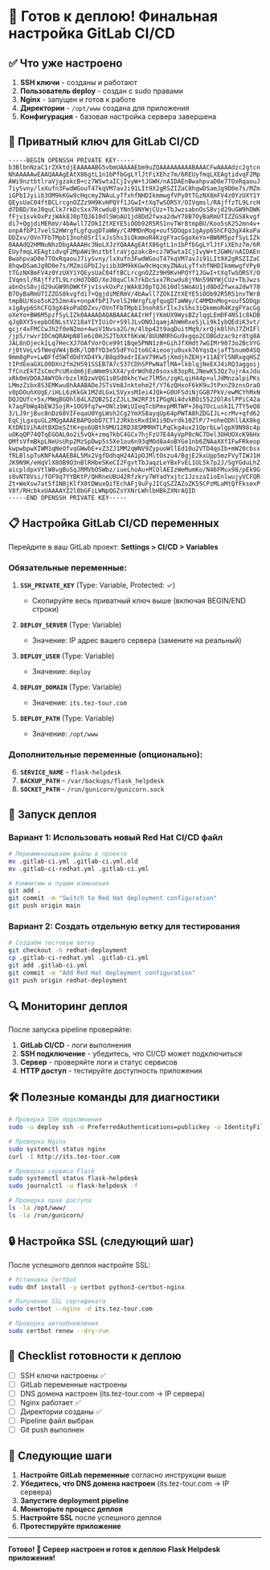 # 🚀 Готов к деплою! Финальная настройка GitLab CI/CD

## ✅ Что уже настроено

1. **SSH ключи** - созданы и работают
2. **Пользователь deploy** - создан с sudo правами
3. **Nginx** - запущен и готов к работе
4. **Директории** - `/opt/www` создана для приложения
5. **Конфигурация** - базовая настройка сервера завершена

## 🔑 Приватный ключ для GitLab CI/CD

```
-----BEGIN OPENSSH PRIVATE KEY-----
b3BlbnNzaC1rZXktdjEAAAAABG5vbmUAAAAEbm9uZQAAAAAAAAABAAACFwAAAAdzc2gtcn
NhAAAAAwEAAQAAAgEAtX86gtL1n1bPfbGgLYlJtFiXEhz7m/6REUyfmqLXEAgtidvqF2Mp
AWi9nztbtlraVjgzakcB+cz7W5wtaICjIvyW+tJGWH/nAIDAEnBwahpvaD0e7TOxRqaouJ
7iySvny/lxXufn3FwdWGouT47kqVM7avJi91LIt9X2gRSZIZaC8hqwDSamJg9D0e7s/MZm
iGPbIJyiib3OM9kKGw9cHqcmyZNAuLyTfxhfNHDIkmmwgfVPy0tTGzNX8mFV4z0YzUXY1Y
QEysUaC04ftBCLrcgnOZZz9H9KvHPQYf1JGwI+tXqTwSORSY/OIVqmsl/RAjffzTL9LrcH
d7DBD/XeJ0quClk7rkDcSxx7Rcwdu8jYNn59NYWjCUz+TbJwzsabnOsS8vjd29uGW9hDWK
fFjv1svkOxPzjWAk8J0pTQJ610dlSWoAU1jd8Dd2fwxa2dwY78B7OyBaRmUTIZZGS8kvgf
di7+QgjdiMERmV/4bAwll7ZOkIZtXEYE5iOOb92R5RS1nvTWr8tmpBU/Koo5sK252mn4v+
onpAfbP17velS2HWrgfLgfqugDTaWWy/C4MMDnMog+ouf5DOqpx1gAyp6ShCFQ3gX4koPa
DDZxv/OVnTFbTMpb13noh8SrIlxJsShs3iQkmmoR4KzgFYacGgoXeYo+BW6M5pzfSyLIZk
0AAAdQ2HMNuNhzDbgAAAAHc3NoLXJzYQAAAgEAtX86gtL1n1bPfbGgLYlJtFiXEhz7m/6R
EUyfmqLXEAgtidvqF2MpAWi9nztbtlraVjgzakcB+cz7W5wtaICjIvyW+tJGWH/nAIDAEn
BwahpvaD0e7TOxRqaouJ7iySvny/lxXufn3FwdWGouT47kqVM7avJi91LIt9X2gRSZIZaC
8hqwDSamJg9D0e7s/MZmiGPbIJyiib3OM9kKGw9cHqcmyZNAuLyTfxhfNHDIkmmwgfVPy0
tTGzNX8mFV4z0YzUXY1YQEysUaC04ftBCLrcgnOZZz9H9KvHPQYf1JGwI+tXqTwSORSY/O
IVqmsl/RAjffzTL9LrcHd7DBD/XeJ0quClk7rkDcSxx7Rcwdu8jYNn59NYWjCUz+TbJwzs
abnOsS8vjd29uGW9hDWKfFjv1svkOxPzjWAk8J0pTQJ610dlSWoAU1jd8Dd2fwxa2dwY78
B7OyBaRmUTIZZGS8kvgfdi7+QgjdiMERmV/4bAwll7ZOkIZtXEYE5iOOb92R5RS1nvTWr8
tmpBU/Koo5sK252mn4v+onpAfbP17velS2HWrgfLgfqugDTaWWy/C4MMDnMog+ouf5DOqp
x1gAyp6ShCFQ3gX4koPaDDZxv/OVnTFbTMpb13noh8SrIlxJsShs3iQkmmoR4KzgFYacGg
oXeYo+BW6M5pzfSyLIZk0AAAADAQABAAACAAIrHfjYKmUX9WysBZzlqgLEmDF4NS1c8kDB
qJqBXY5sepbOENLstV218aYIYIUiOr+S9lJLvONOJqamjAhWmRxe5jLi9kIybQEdiK3vt/
gcjr4xFMCCwJh2f0eNZmo+4wsV1Nvsa2G/m/4lbp42t9aqDuitMq9/xrQjk0lhhJ7ZHIFl
/jp5/rwvrIDCmQRAHpN8le6i0HJS2TbXXf6KxW/8UUNRRhGu9xgqo2COBGdzac9zrdtg8A
JAL8nOjeckILq7HecXJ7OAfVorOce99t1Bqe5PNN1z8+GihJfXHdt7wGIMr9073o2BcVYG
rj0tVeLv5fWeqVW4jBdK/lOBfYD3e55dFYoIto6C4ieooju0uxk76YqsQxjafTSnum04SQ
9mm8gPv+LwBFfd5WTdOdYXD4Yk/B8qd9adrIEaV79Kw5jXmdjhZEHj+11AEYl5NRxgqHSZ
tIPdEeaGXLO0DXn2fm2H591SSEB7A7c537CDhSPPwNaTlMA+lkblqjNeEXJ4iRQ3aggoij
TfCnzEkTZsCmcPcURxdm6jEuWmm9sXX4/ydrWdh8z0soxs83opRLJNewKS3Qz7ujrAxJdu
xRk0mVDOAJAWYOkrbzxlKQzwVQG1s0Sd0khcYwc7lM5n/zgKLqiH44p+ulJdMnzalpiPKs
LMmzZibx8S3EMKwu8hAAABADeJSTsVm8Jnktehm2f/Y76zQHxoF6kK9uJtPxnZ9znsOraO
v0pDOuhXUgE/iHLL6zKkGk1MZdLGxL5VyxsMIei4JQk+G0UFSdiNjGGB7PkV/ewMCYhMxN
DQJQUfc+5x/MWqBGOhl84LXZQB2SIzZJLL3W2RF3tIPGgNi4dvkBOi5522OlAslPPiC42a
k7aqFbWq4bEWJ5ojR+1OG9fq7w+ONlzbWiUIeqTcbPmxpMRTWP+J6q7OcLuskIL7TY5eQ8
3/LJ9rjBuc8nDz60VIFeqaU0YgLWsh2Cg2YmXS8ayqUp64pPWTA8hZDGIJL+crMv+qfd62
EqCjLgxquGL2MQgAAAEBAPQobD7CTl2JRkbsRxdIH1i9Dvrdk10ZlP/7+oheODhllAX8kg
KtDN1VihAdtBXDeSZtK+gs6UBth9MU12RD38SMMRHTLPqCkg4ux21OprbLwlgpX9N98c4p
uOKqQP74QTqEGOAL0o2i5vQk+zmq7kbC4GCx7hjFzU7E4AyVpP0cNC7Del3OHUOXcK96Hx
QMfsVfmBkpLNeUsUhp2MzSpDwp5s5Xe1ou6n93qMOd8a4oBYGe1nb6ZNAaXXfIFwFRkeop
kwpwbpwXIWM1qNeOfvqGWwbE+vZ3ZJ1MM2qWNV9ZypuoWllEd10u2VTD4qoIb+mW20cbsx
fRLBlspTuKNFkAAAEBAL5Mx2VgfOdhqH24A1pOJMltOszu4/BgjE2kxUpp5mzFVyTIWJ1H
JK9N9K/eHqVlX8OB9O3nBlRHbeSKeCI2FgvtTbJaqzLeYBxFvEL1UL5k7p2J/SgYGduLhZ
aicpldpxVtlW8vgBuSqJRMVbOSWbz/iueLhoAu+MlOlAEIzWeMumKo/N46FMux98/pEk9G
s0vNT8Vsi/fOF9q7YYBKtP/QHRneUBU42Rfzkry7WYadYxjtc1JzszaIioEnlwujyVCFQR
Zt+WeXsw7at5f1NBjKlfX0tDWuxQifEchAFj9uFyJICqSZZAZoZK55CPzMLaMtQfFksexP
V8f/RHcbkxUAAAAYZ2l0bGFiLWNpQGZsYXNrLWhlbHBkZXNrAQID
-----END OPENSSH PRIVATE KEY-----
```

## 📋 Настройка GitLab CI/CD переменных

Перейдите в ваш GitLab проект: **Settings > CI/CD > Variables**

### Обязательные переменные:

1. **`SSH_PRIVATE_KEY`** (Type: Variable, Protected: ✓)
   - Скопируйте весь приватный ключ выше (включая BEGIN/END строки)

2. **`DEPLOY_SERVER`** (Type: Variable)
   - Значение: IP адрес вашего сервера (замените на реальный)

3. **`DEPLOY_USER`** (Type: Variable)
   - Значение: `deploy`

4. **`DEPLOY_DOMAIN`** (Type: Variable)
   - Значение: `its.tez-tour.com`

5. **`DEPLOY_PATH`** (Type: Variable)
   - Значение: `/opt/www`

### Дополнительные переменные (опционально):

6. **`SERVICE_NAME`** - `flask-helpdesk`
7. **`BACKUP_PATH`** - `/var/backups/flask_helpdesk`
8. **`SOCKET_PATH`** - `/run/gunicorn/gunicorn.sock`

## 🚀 Запуск деплоя

### Вариант 1: Использовать новый Red Hat CI/CD файл

```bash
# Переименовываем файлы в проекте
mv .gitlab-ci.yml .gitlab-ci.yml.old
mv .gitlab-ci-redhat.yml .gitlab-ci.yml

# Коммитим и пушим изменения
git add .
git commit -m "Switch to Red Hat deployment configuration"
git push origin main
```

### Вариант 2: Создать отдельную ветку для тестирования

```bash
# Создаём тестовую ветку
git checkout -b redhat-deployment
cp .gitlab-ci-redhat.yml .gitlab-ci.yml
git add .gitlab-ci.yml
git commit -m "Add Red Hat deployment configuration"
git push origin redhat-deployment
```

## 🔍 Мониторинг деплоя

После запуска pipeline проверяйте:

1. **GitLab CI/CD** - логи выполнения
2. **SSH подключение** - убедитесь, что CI/CD может подключиться
3. **Сервер** - проверяйте логи и статус сервисов
4. **HTTP доступ** - тестируйте доступность приложения

## 🛠️ Полезные команды для диагностики

```bash
# Проверка SSH подключения
sudo -u deploy ssh -o PreferredAuthentications=publickey -o IdentityFile=/home/deploy/.ssh/gitlab_deploy_key deploy@localhost

# Проверка Nginx
sudo systemctl status nginx
curl -I http://its.tez-tour.com

# Проверка сервиса Flask
sudo systemctl status flask-helpdesk
sudo journalctl -u flask-helpdesk -f

# Проверка прав доступа
ls -la /opt/www/
ls -la /run/gunicorn/
```

## 🔒 Настройка SSL (следующий шаг)

После успешного деплоя настройте SSL:

```bash
# Установка Certbot
sudo dnf install -y certbot python3-certbot-nginx

# Получение SSL сертификата
sudo certbot --nginx -d its.tez-tour.com

# Проверка автообновления
sudo certbot renew --dry-run
```

## 📝 Checklist готовности к деплою

- [ ] SSH ключи настроены ✅
- [ ] GitLab переменные настроены
- [ ] DNS домена настроен (its.tez-tour.com -> IP сервера)
- [ ] Nginx работает ✅
- [ ] Директории созданы ✅
- [ ] Pipeline файл выбран
- [ ] Git push выполнен

## 🎯 Следующие шаги

1. **Настройте GitLab переменные** согласно инструкции выше
2. **Убедитесь, что DNS домена настроен** (its.tez-tour.com -> IP сервера)
3. **Запустите deployment pipeline**
4. **Мониторьте процесс деплоя**
5. **Настройте SSL** после успешного деплоя
6. **Протестируйте приложение**

---

**Готово! 🎉 Сервер настроен и готов к деплою Flask Helpdesk приложения!**
